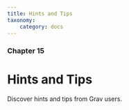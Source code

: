 ```yaml
---
title: Hints and Tips
taxonomy:
    category: docs
---
```


### Chapter 15

# Hints and Tips

Discover hints and tips from Grav users. 
